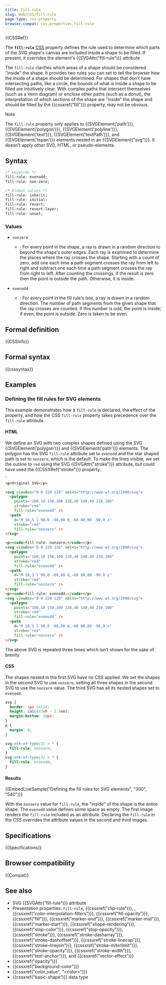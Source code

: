 ```yaml
---
title: fill-rule
slug: Web/CSS/fill-rule
page-type: css-property
browser-compat: css.properties.fill-rule
---
```


{{CSSRef}}

The **`fill-rule`** [CSS](/en-US/docs/Web/CSS) property defines the rule used to determine which parts of the SVG shape's canvas are included inside a shape to be filled. If present, it overrides the element's {{SVGAttr("fill-rule")}} attribute

The `fill-rule` clarifies which areas of a shape should be considered "inside" the shape. It provides two rules you can set to tell the browser how the inside of a shape should be determined. For shapes that don't have intersecting paths, like a circle, the bounds of what is inside a shape to be filled are intuitively clear. With complex paths that intersect themselves (such as a Venn diagram) or enclose other paths (such as a donut), the interpretation of which sections of the shape are "inside" the shape and should be filled by the {{cssxref("fill")}} property, may not be obvious.

> [!NOTE]
> The `fill-rule` property only applies to {{SVGElement('path')}}, {{SVGElement('polygon')}}, {{SVGElement('polyline')}}, {{SVGElement('text')}}, {{SVGElement('textPath')}}, and {{SVGElement('tspan')}} elements nested in an {{SVGElement("svg")}}. It doesn't apply other SVG, HTML, or pseudo-elements.

## Syntax

```css
/* keywords */
fill-rule: evenodd;
fill-rule: non-zero;

/* Global values */
fill-rule: inherit;
fill-rule: initial;
fill-rule: revert;
fill-rule: revert-layer;
fill-rule: unset;
```

### Values

- `nonzero`

  - : For every point in the shape, a ray is drawn in a random direction to beyond the shape's outer edges. Each ray is examined to determine the places where the ray crosses the shape. Starting with a count of zero, add one each time a path segment crosses the ray from left to right and subtract one each time a path segment crosses the ray from right to left. After counting the crossings, if the result is zero then the point is outside the path. Otherwise, it is inside.

- `evenodd`

  - : For every point in the fill rule's box, a ray is drawn in a random direction. The number of path segments from the given shape that the ray crosses are counted. If this number is odd, the point is inside; if even, the point is outside. Zero is taken to be even.

## Formal definition

{{CSSInfo}}

## Formal syntax

{{csssyntax}}

## Examples

### Defining the fill rules for SVG elements

This example demonstrates how a `fill-rule` is declared, the effect of the property, and how the CSS `fill-rule` property takes precedence over the `fill-rule` attribute.

#### HTML

We define an SVG with two complex shapes defined using the SVG {{SVGElement('polygon')}} and {{SVGElement('path')}} elements. The polygon has the SVG `fill-rule` attribute set to `evenodd` and the star shaped path is set to `nonzero`, which is the default. To make the lines visible, we set the outline to `red` using the SVG {{SVGAttr("stroke")}} attribute, but could have used the {{CSSXRef("stroke")}} property.

```html hidden
`
<p>Original SVG</p>
```

```html
<svg viewBox="0 0 220 120" xmlns="http://www.w3.org/2000/svg">
  <polygon
    points="180,10 150,100 220,40 140,40 210,100"
    stroke="red"
    fill-rule="evenodd" />
  <path
    d="M 10,5 l 90,0 -80,80 0,-60 80,80 -90,0 z"
    stroke="red"
    fill-rule="nonzero" />
</svg>
```

```html hidden
<p><code>fill-rule: nonzero;</code></p>
<svg viewBox="0 0 220 120" xmlns="http://www.w3.org/2000/svg">
  <polygon
    points="180,10 150,100 220,40 140,40 210,100"
    stroke="red"
    fill-rule="evenodd" />
  <path
    d="M 10,5 l 90,0 -80,80 0,-60 80,80 -90,0 z"
    stroke="red"
    fill-rule="nonzero" />
</svg>
<p><code>fill-rule: evenodd;</code></p>
<svg viewBox="0 0 220 120" xmlns="http://www.w3.org/2000/svg">
  <polygon
    points="180,10 150,100 220,40 140,40 210,100"
    stroke="red"
    fill-rule="evenodd" />
  <path
    d="M 10,5 l 90,0 -80,80 0,-60 80,80 -90,0 z"
    stroke="red"
    fill-rule="nonzero" />
</svg>
```

The above SVG is repeated three times which isn't shown for the sake of brevity.

#### CSS

The shapes nested in the first SVG have no CSS applied. We set the shapes in the second SVG to use `nonzero`, setting all three shapes in the second SVG to use the `nonzero` value. The third SVG has all its nested shapes set to `evenodd`.

```css hidden
svg {
  border: 1px solid;
  height: calc(33vh - 2.5em);
  margin-bottom: 10px;
}
p {
  margin: 0;
}
```

```css
svg:nth-of-type(2) > * {
  fill-rule: nonzero;
}
svg:nth-of-type(3) > * {
  fill-rule: evenodd;
}
```

#### Results

{{EmbedLiveSample("Defining the fill rules for SVG elements", "300", "540")}}

With the `nonzero` value for `fill-rule`, the "inside" of the shape is the entire shape. The `evenodd` value defines some space as empty. The first image renders the `fill-rule` included as an attribute. Declaring the `fill-rule` in the CSS overrides the attribute values in the second and third images.

## Specifications

{{Specifications}}

## Browser compatibility

{{Compat}}

## See also

- SVG {{SVGAttr("fill-rule")}} attribute
- Presentation properties: `fill-rule`, {{cssxref("clip-rule")}}, , {{cssxref("color-interpolation-filters")}}, {{cssxref("fill-opacity")}}, {{cssxref("fill")}}, {{cssxref("marker-end")}}, {{cssxref("marker-mid")}}, {{cssxref("marker-start")}}, {{cssxref("shape-rendering")}}, {{cssxref("stop-color")}}, {{cssxref("stop-opacity")}}, {{cssxref("stroke")}}, {{cssxref("stroke-dasharray")}}, {{cssxref("stroke-dashoffset")}}, {{cssxref("stroke-linecap")}}, {{cssxref("stroke-linejoin")}}, {{cssxref("stroke-miterlimit")}}, {{cssxref("stroke-opacity")}}, {{cssxref("stroke-width")}}, {{cssxref("text-anchor")}}, and {{cssxref("vector-effect")}}
- {{cssxref("opacity")}}
- {{cssxref("background-color")}}
- {{cssxref("color_value", "&lt;color>")}}
- {{cssxref("basic-shape")}} data type
